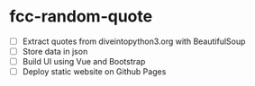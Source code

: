 # fcc-random-quote
- [ ] Extract quotes from diveintopython3.org with BeautifulSoup
- [ ] Store data in json
- [ ] Build UI using Vue and Bootstrap
- [ ] Deploy static website on Github Pages
